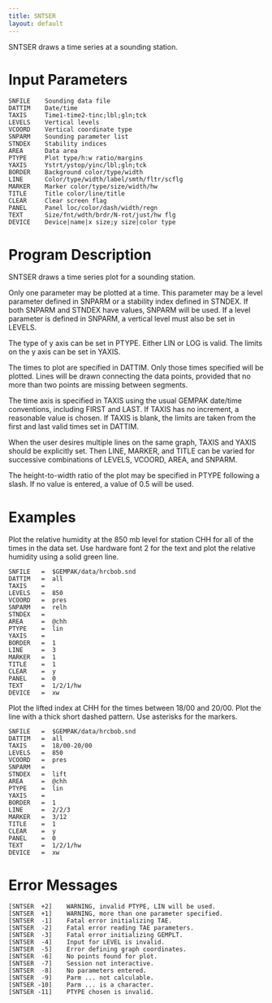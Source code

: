 ```yaml
---
title: SNTSER
layout: default
---
```


SNTSER draws a time series at a sounding station.

# Input Parameters
 
	SNFILE    Sounding data file
	DATTIM    Date/time
	TAXIS     Time1-time2-tinc;lbl;gln;tck
	LEVELS    Vertical levels
	VCOORD    Vertical coordinate type
	SNPARM    Sounding parameter list
	STNDEX    Stability indices
	AREA      Data area
	PTYPE     Plot type/h:w ratio/margins
	YAXIS     Ystrt/ystop/yinc/lbl;gln;tck
	BORDER    Background color/type/width
	LINE      Color/type/width/label/smth/fltr/scflg
	MARKER    Marker color/type/size/width/hw
	TITLE     Title color/line/title
	CLEAR     Clear screen flag
	PANEL     Panel loc/color/dash/width/regn
	TEXT      Size/fnt/wdth/brdr/N-rot/just/hw flg
	DEVICE    Device|name|x size;y size|color type
 
 

# Program Description
 
SNTSER draws a time series plot for a sounding station.

Only one parameter may be plotted at a time.  This parameter
may be a level parameter defined in SNPARM or a stability
index defined in STNDEX.  If both SNPARM and STNDEX have
values, SNPARM will be used.  If a level parameter is
defined in SNPARM, a vertical level must also be set in
LEVELS.

The type of y axis can be set in PTYPE.  Either LIN or LOG
is valid.  The limits on the y axis can be set in YAXIS.

The times to plot are specified in DATTIM.  Only those
times specified will be plotted.  Lines will be drawn
connecting the data points, provided that no more than two
points are missing between segments.

The time axis is specified in TAXIS using the usual GEMPAK
date/time conventions, including FIRST and LAST.  If
TAXIS has no increment, a reasonable value is chosen.
If TAXIS is blank, the limits are taken from the first and
last valid times set in DATTIM.

When the user desires multiple lines on the same graph, TAXIS
and YAXIS should be explicitly set.  Then LINE, MARKER, and
TITLE can be varied for successive combinations of LEVELS,
VCOORD, AREA, and SNPARM.

The height-to-width ratio of the plot may be specified in
PTYPE following a slash.  If no value is entered, a value of
0.5 will be used.

 
# Examples
 
Plot the relative humidity at the 850 mb level for
	station CHH for all of the times in the data set.  Use
	hardware font 2 for the text and plot the relative
	humidity using a solid green line.

	SNFILE	 =  $GEMPAK/data/hrcbob.snd
	DATTIM	 =  all
	TAXIS	 =
	LEVELS	 =  850
	VCOORD	 =  pres
	SNPARM	 =  relh
	STNDEX	 =
	AREA	 =  @chh
	PTYPE	 =  lin
	YAXIS	 =
	BORDER	 =  1
	LINE	 =  3
	MARKER	 =  1
	TITLE	 =  1
	CLEAR	 =  y
	PANEL	 =  0
	TEXT	 =  1/2/1/hw
	DEVICE	 =  xw

Plot the lifted index at CHH for the times between
	18/00 and 20/00.  Plot the line with a thick short
	dashed pattern.  Use asterisks for the markers.

	SNFILE	 =  $GEMPAK/data/hrcbob.snd
	DATTIM	 =  all
	TAXIS	 =  18/00-20/00
	LEVELS	 =  850
	VCOORD	 =  pres
	SNPARM	 =
	STNDEX	 =  lift
	AREA	 =  @chh
	PTYPE	 =  lin
	YAXIS	 =
	BORDER	 =  1
	LINE	 =  2/2/3
	MARKER	 =  3/12
	TITLE	 =  1
	CLEAR	 =  y
	PANEL	 =  0
	TEXT	 =  1/2/1/hw
	DEVICE	 =  xw

# Error Messages
 
	[SNTSER  +2]    WARNING, invalid PTYPE, LIN will be used.
	[SNTSER  +1]    WARNING, more than one parameter specified.
	[SNTSER  -1]    Fatal error initializing TAE.
	[SNTSER  -2]    Fatal error reading TAE parameters.
	[SNTSER  -3]    Fatal error initializing GEMPLT.
	[SNTSER  -4]    Input for LEVEL is invalid.
	[SNTSER  -5]    Error defining graph coordinates.
	[SNTSER  -6]    No points found for plot.
	[SNTSER  -7]    Session not interactive.
	[SNTSER  -8]    No parameters entered.
	[SNTSER  -9]    Parm ... not calculable.
	[SNTSER -10]    Parm ... is a character.
	[SNTSER -11]    PTYPE chosen is invalid.
